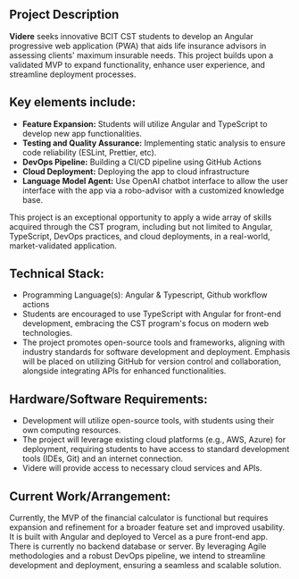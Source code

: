 ## **Project Description**

**Videre** seeks innovative BCIT CST students to develop an Angular progressive web application (PWA) that aids life insurance advisors in assessing clients' maximum insurable needs. This project builds upon a validated MVP to expand functionality, enhance user experience, and streamline deployment processes.

## **Key elements include:**

- **Feature Expansion:** Students will utilize Angular and TypeScript to develop new app functionalities.
- **Testing and Quality Assurance:** Implementing static analysis to ensure code reliability (ESLint, Prettier, etc).
- **DevOps Pipeline:** Building a CI/CD pipeline using GitHub Actions
- **Cloud Deployment:** Deploying the app to cloud infrastructure
- **Language Model Agent:** Use OpenAI chatbot interface to allow the user interface with the app via a robo-advisor with a customized knowledge base.

This project is an exceptional opportunity to apply a wide array of skills acquired through the CST program, including but not limited to Angular, TypeScript, DevOps practices, and cloud deployments, in a real-world, market-validated application.

## **Technical Stack:**

- Programming Language(s): Angular & Typescript, Github workflow actions
- Students are encouraged to use TypeScript with Angular for front-end development, embracing the CST program's focus on modern web technologies.
- The project promotes open-source tools and frameworks, aligning with industry standards for software development and deployment. Emphasis will be placed on utilizing GitHub for version control and collaboration, alongside integrating APIs for enhanced functionalities.

## **Hardware/Software Requirements:**

- Development will utilize open-source tools, with students using their own computing resources.
- The project will leverage existing cloud platforms (e.g., AWS, Azure) for deployment, requiring students to have access to standard development tools (IDEs, Git) and an internet connection.
- Videre will provide access to necessary cloud services and APIs.

## **Current Work/Arrangement:**

Currently, the MVP of the financial calculator is functional but requires expansion and refinement for a broader feature set and improved usability. It is built with Angular and deployed to Vercel as a pure front-end app. There is currently no backend database or server. By leveraging Agile methodologies and a robust DevOps pipeline, we intend to streamline development and deployment, ensuring a seamless and scalable solution.
